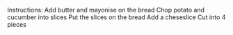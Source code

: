 Instructions:
Add butter and mayonise on the bread
Chop potato and cucumber into slices
Put the slices on the bread
Add a cheseslice
Cut into 4 pieces
 